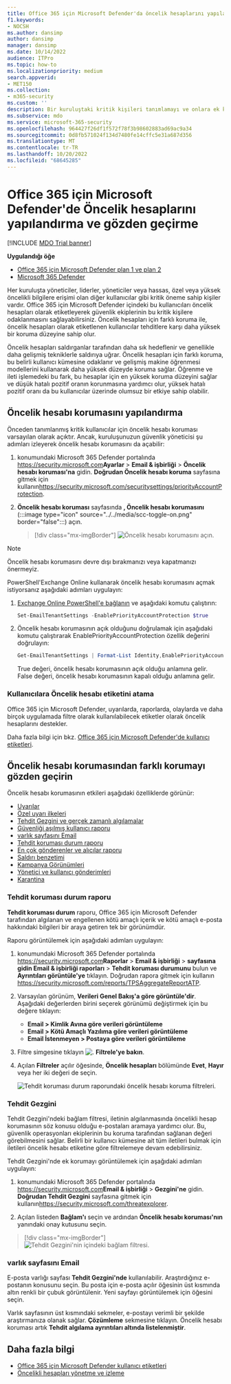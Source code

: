 ```yaml
---
title: Office 365 için Microsoft Defender'da öncelik hesaplarını yapılandırma ve gözden geçirme
f1.keywords:
- NOCSH
ms.author: dansimp
author: dansimp
manager: dansimp
ms.date: 10/14/2022
audience: ITPro
ms.topic: how-to
ms.localizationpriority: medium
search.appverid:
- MET150
ms.collection:
- m365-security
ms.custom: ''
description: Bir kuruluştaki kritik kişileri tanımlamayı ve onlara ek koruma sağlamak için öncelik hesabı etiketini eklemeyi öğrenin.
ms.subservice: mdo
ms.service: microsoft-365-security
ms.openlocfilehash: 964427f26df1f572f78f3b98602883ad69ac9a34
ms.sourcegitcommit: 0d8fb571024f134d7480fe14cffc5e31a687d356
ms.translationtype: MT
ms.contentlocale: tr-TR
ms.lasthandoff: 10/20/2022
ms.locfileid: "68645285"
---
```

# <a name="configure-and-review-priority-accounts-in-microsoft-defender-for-office-365"></a>Office 365 için Microsoft Defender'de Öncelik hesaplarını yapılandırma ve gözden geçirme

[!INCLUDE [MDO Trial banner](../includes/mdo-trial-banner.md)]

**Uygulandığı öğe**
- [Office 365 için Microsoft Defender plan 1 ve plan 2](defender-for-office-365.md)
- [Microsoft 365 Defender](../defender/microsoft-365-defender.md)

Her kuruluşta yöneticiler, liderler, yöneticiler veya hassas, özel veya yüksek öncelikli bilgilere erişimi olan diğer kullanıcılar gibi kritik öneme sahip kişiler vardır. Office 365 için Microsoft Defender içindeki bu kullanıcıları öncelik hesapları olarak etiketleyerek güvenlik ekiplerinin bu kritik kişilere odaklanmasını sağlayabilirsiniz. Öncelik hesapları için farklı koruma ile, öncelik hesapları olarak etiketlenen kullanıcılar tehditlere karşı daha yüksek bir koruma düzeyine sahip olur.

Öncelik hesapları saldırganlar tarafından daha sık hedeflenir ve genellikle daha gelişmiş tekniklerle saldırıya uğrar. Öncelik hesapları için farklı koruma, bu belirli kullanıcı kümesine odaklanır ve gelişmiş makine öğrenmesi modellerini kullanarak daha yüksek düzeyde koruma sağlar. Öğrenme ve ileti işlemedeki bu fark, bu hesaplar için en yüksek koruma düzeyini sağlar ve düşük hatalı pozitif oranın korunmasına yardımcı olur, yüksek hatalı pozitif oranı da bu kullanıcılar üzerinde olumsuz bir etkiye sahip olabilir.

## <a name="configure-priority-account-protection"></a>Öncelik hesabı korumasını yapılandırma

Önceden tanımlanmış kritik kullanıcılar için öncelik hesabı koruması varsayılan olarak açıktır. Ancak, kuruluşunuzun güvenlik yöneticisi şu adımları izleyerek öncelik hesabı korumasını da açabilir:

1. konumundaki Microsoft 365 Defender portalında <https://security.microsoft.com>**Ayarlar** \> **Email & işbirliği** \> **Öncelik hesabı koruması'na** gidin. **Doğrudan Öncelik hesabı koruma** sayfasına gitmek için kullanın<https://security.microsoft.com/securitysettings/priorityAccountProtection>.

2. **Öncelik hesabı koruması** sayfasında **, Öncelik hesabı korumasını** (:::image type="icon" source="../../media/scc-toggle-on.png" border="false":::) açın.

    > [!div class="mx-imgBorder"]
    > ![Öncelik hesabı korumasını açın.](../../media/mdo-priority-account-protection.png)

> [!NOTE]
> Öncelik hesabı korumasını devre dışı bırakmanızı veya kapatmanızı önermeyiz.

PowerShell'Exchange Online kullanarak öncelik hesabı korumasını açmak istiyorsanız aşağıdaki adımları uygulayın:

1. [Exchange Online PowerShell'e bağlanın](/powershell/exchange/connect-to-exchange-online-powershell) ve aşağıdaki komutu çalıştırın:

   ```powershell
   Set-EmailTenantSettings -EnablePriorityAccountProtection $true
   ```

2. Öncelik hesabı korumasının açık olduğunu doğrulamak için aşağıdaki komutu çalıştırarak EnablePriorityAccountProtection özellik değerini doğrulayın:

   ```powershell
   Get-EmailTenantSettings | Format-List Identity,EnablePriorityAccountProtection
   ```

   True değeri, öncelik hesabı korumasının açık olduğu anlamına gelir. False değeri, öncelik hesabı korumasının kapalı olduğu anlamına gelir.

### <a name="assign-the-priority-account-tag-to-users"></a>Kullanıcılara Öncelik hesabı etiketini atama

Office 365 için Microsoft Defender, uyarılarda, raporlarda, olaylarda ve daha birçok uygulamada filtre olarak kullanılabilecek etiketler olarak öncelik hesaplarını destekler.

Daha fazla bilgi için bkz. [Office 365 için Microsoft Defender'de kullanıcı etiketleri](user-tags.md).

## <a name="review-differentiated-protection-from-priority-account-protection"></a>Öncelik hesabı korumasından farklı korumayı gözden geçirin

Öncelik hesabı korumasının etkileri aşağıdaki özelliklerde görünür:

- [Uyarılar](alerts.md)
- [Özel uyarı ilkeleri](../../compliance/alert-policies.md#view-alerts)
- [Tehdit Gezgini ve gerçek zamanlı algılamalar](threat-explorer.md)
- [Güvenliği aşılmış kullanıcı raporu](view-email-security-reports.md#compromised-users-report)
- [varlık sayfasını Email](mdo-email-entity-page.md)
- [Tehdit koruması durum raporu](view-email-security-reports.md#threat-protection-status-report)
- [En çok gönderenler ve alıcılar raporu](view-email-security-reports.md#top-senders-and-recipients-report)
- [Saldırı benzetimi](attack-simulation-training.md#target-users)
- [Kampanya Görünümleri](campaigns.md)
- [Yönetici ve kullanıcı gönderimleri](admin-submission.md)
- [Karantina](quarantine.md)

### <a name="threat-protection-status-report"></a>Tehdit koruması durum raporu

**Tehdit koruması durum** raporu, Office 365 için Microsoft Defender tarafından algılanan ve engellenen kötü amaçlı içerik ve kötü amaçlı e-posta hakkındaki bilgileri bir araya getiren tek bir görünümdür.

Raporu görüntülemek için aşağıdaki adımları uygulayın:

1. konumundaki Microsoft 365 Defender portalında <https://security.microsoft.com>**Raporlar** \> **Email & işbirliği** \> **sayfasına gidin Email & işbirliği raporları** \> **Tehdit koruması durumunu** bulun ve **Ayrıntıları görüntüle'ye** tıklayın. Doğrudan rapora gitmek için kullanın <https://security.microsoft.com/reports/TPSAggregateReportATP>.

2. Varsayılan görünüm, **Verileri Genel Bakış'a göre görüntüle'dir**. Aşağıdaki değerlerden birini seçerek görünümü değiştirmek için bu değere tıklayın:
   - **Email \> Kimlik Avına göre verileri görüntüleme**
   - **Email \> Kötü Amaçlı Yazılıma göre verileri görüntüleme**
   - **Email İstenmeyen \> Postaya göre verileri görüntüleme**

3. Filtre simgesine tıklayın ![.](../../media/m365-cc-sc-filter-icon.png) **Filtrele'ye bakın**.

4. Açılan **Filtreler** açılır öğesinde, **Öncelik hesapları** bölümünde **Evet**, **Hayır** veya her iki değeri de seçin.

   ![Tehdit koruması durum raporundaki öncelik hesabı koruma filtreleri.](../../media/priority-account-protection-tps-report.png)

### <a name="threat-explorer"></a>Tehdit Gezgini

Tehdit Gezgini'ndeki bağlam filtresi, iletinin algılanmasında öncelikli hesap korumasının söz konusu olduğu e-postaları aramaya yardımcı olur. Bu, güvenlik operasyonları ekiplerinin bu koruma tarafından sağlanan değeri görebilmesini sağlar. Belirli bir kullanıcı kümesine ait tüm iletileri bulmak için iletileri öncelik hesabı etiketine göre filtrelemeye devam edebilirsiniz.

Tehdit Gezgini'nde ek korumayı görüntülemek için aşağıdaki adımları uygulayın:

1. konumundaki Microsoft 365 Defender portalında <https://security.microsoft.com>**Email & işbirliği** \> **Gezgini'ne** gidin. **Doğrudan Tehdit Gezgini** sayfasına gitmek için kullanın<https://security.microsoft.com/threatexplorer>.

2. Açılan listeden **Bağlam'ı** seçin ve ardından **Öncelik hesabı koruması'nın** yanındaki onay kutusunu seçin.

> [!div class="mx-imgBorder"]
> ![Tehdit Gezgini'nin içindeki bağlam filtresi.](../../media/threat-explorer-context-filter.png)

### <a name="email-entity-page"></a>varlık sayfasını Email

E-posta varlığı sayfası **Tehdit Gezgini'nde** kullanılabilir. Araştırdığınız e-postanın konusunu seçin. Bu posta için e-posta açılır öğesinin üst kısmında altın renkli bir çubuk görüntülenir. Yeni sayfayı görüntülemek için öğesini seçin.

Varlık sayfasının üst kısmındaki sekmeler, e-postayı verimli bir şekilde araştırmanıza olanak sağlar. **Çözümleme** sekmesine tıklayın. Öncelik hesabı koruması artık **Tehdit algılama ayrıntıları altında listelenmiştir**.

## <a name="more-information"></a>Daha fazla bilgi

- [Office 365 için Microsoft Defender kullanıcı etiketleri](user-tags.md)
- [Öncelikli hesapları yönetme ve izleme](../../admin/setup/priority-accounts.md)
